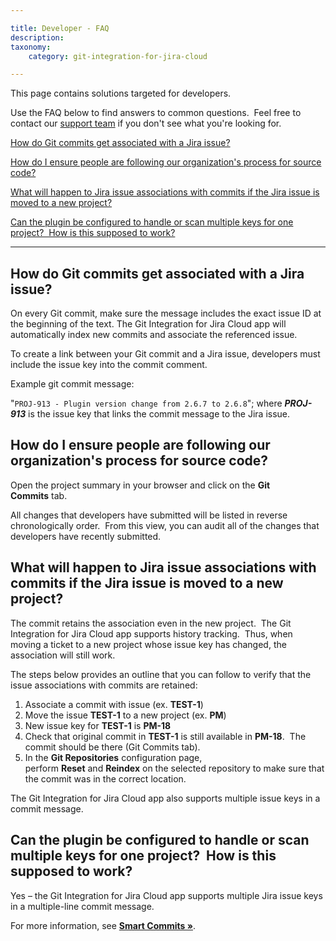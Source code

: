 ```yaml
---

title: Developer - FAQ
description:
taxonomy:
    category: git-integration-for-jira-cloud

---
```

This page contains solutions targeted for developers.

Use the FAQ below to find answers to common questions.  Feel free to contact our [support team](https://help.gitkraken.com/git-integration-for-jira-cloud/gij-cloud-contact-support/)  if you don't see what you're looking for.

[How do Git commits get associated with a Jira issue?](#how-do-git-commits-get-associated-with-a-jira-issue)

[How do I ensure people are following our organization's process for source code?](#how-do-i-ensure-people-are-following-our-organizations-process-for-source-code)

[What will happen to Jira issue associations with commits if the Jira issue is moved to a new project?](#what-will-happen-to-jira-issue-associations-with-commits-if-the-jira-issue-is-moved-to-a-new-project)

[Can the plugin be configured to handle or scan multiple keys for one project?  How is this supposed to work?](#can-the-plugin-be-configured-to-handle-or-scan-multiple-keys-for-one-project-how-is-this-supposed-to-work)


* * *

## How do Git commits get associated with a Jira issue?

On every Git commit, make sure the message includes the exact issue ID at the beginning of the text. The Git Integration for Jira Cloud app will automatically index new commits and associate the referenced issue.

To create a link between your Git commit and a Jira issue, developers must include the issue key into the commit comment.

Example git commit message:

"`PROJ-913 - Plugin version change from 2.6.7 to 2.6.8`"; where **_PROJ-913_** is the issue key that links the commit message to the Jira issue.



## How do I ensure people are following our organization's process for source code?

Open the project summary in your browser and click on the **Git Commits** tab.

All changes that developers have submitted will be listed in reverse chronologically order.  From this view, you can audit all of the changes that developers have recently submitted.



## What will happen to Jira issue associations with commits if the Jira issue is moved to a new project?

The commit retains the association even in the new project.  The Git Integration for Jira Cloud app supports history tracking.  Thus, when moving a ticket to a new project whose issue key has changed, the association will still work.

The steps below provides an outline that you can follow to verify that the issue associations with commits are retained:

1.  Associate a commit with issue (ex. **TEST-1**)
2.  Move the issue **TEST-1** to a new project (ex. **PM**)
3.  New issue key for **TEST-1** is **PM-18**
4.  Check that original commit in **TEST-1** is still available in **PM-18**.  The commit should be there (Git Commits tab).
5.  In the **Git Repositories** configuration page, perform **Reset** and **Reindex** on the selected repository to make sure that the commit was in the correct location.

The Git Integration for Jira Cloud app also supports multiple issue keys in a commit message.

## Can the plugin be configured to handle or scan multiple keys for one project?  How is this supposed to work?

Yes – the Git Integration for Jira Cloud app supports multiple Jira issue keys in a multiple-line commit message.

For more information, see **[Smart Commits »](/git-integration-for-jira-cloud/smart-commits-gij-cloud)**.

